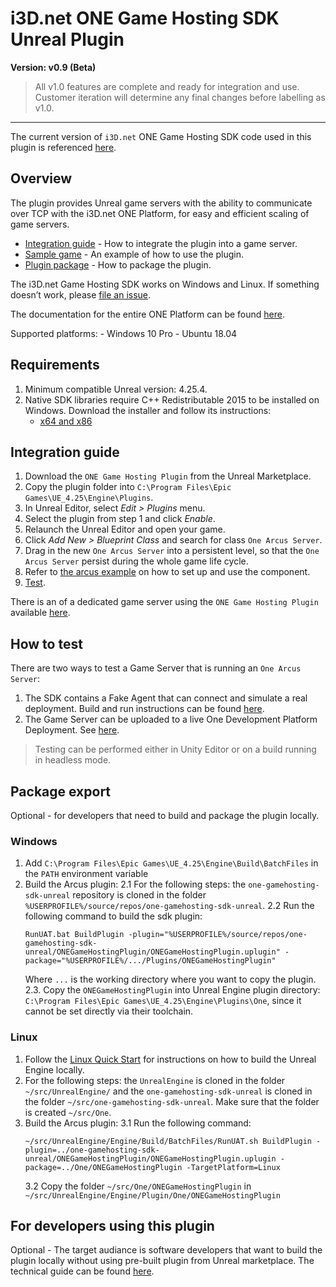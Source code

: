 # i3D.net ONE Game Hosting SDK Unreal Plugin #

**Version: v0.9 (Beta)**

> All v1.0 features are complete and ready for integration and use. Customer iteration will determine any final changes before labelling as v1.0.

---

The current version of `i3D.net` ONE Game Hosting SDK code used in this plugin is referenced [here](docs/sdk_version.md).


## Overview ##

The plugin provides Unreal game servers with the ability to communicate over TCP with the i3D.net ONE Platform, for easy and efficient scaling of game servers.

- [Integration guide](#integration-guide) - How to integrate the plugin into a game server.
- [Sample game](/ArcusExample) - An example of how to use the plugin.
- [Plugin package](#plugin-package) - How to package the plugin.

The i3D.net Game Hosting SDK works on Windows and Linux.
If something doesn’t work, please [file an issue](https://github.com/i3D-net/ONE-GameHosting-SDK-Unreal/issues).

The documentation for the entire ONE Platform can be found [here](https://www.i3d.net/docs/one/).

Supported platforms:
    - Windows 10 Pro
    - Ubuntu 18.04


## <a name="requirements"></a> Requirements ##

1. Minimum compatible Unreal version: 4.25.4.
2. Native SDK libraries require C++ Redistributable 2015 to be installed on Windows. Download the installer and follow its instructions:
    - [x64 and x86](https://www.microsoft.com/en-US/download/details.aspx?id=48145)


## <a name="integration-guide"></a> Integration guide ##

1. Download the `ONE Game Hosting Plugin` from the Unreal Marketplace.
2. Copy the plugin folder into `C:\Program Files\Epic Games\UE_4.25\Engine\Plugins`.
3. In Unreal Editor, select _Edit > Plugins_ menu.
4. Select the plugin from step 1 and click _Enable_.
5. Relaunch the Unreal Editor and open your game.
6. Click _Add New > Blueprint Class_ and search for class `One Arcus Server`.
7. Drag in the new `One Arcus Server` into a persistent level, so that the `One Arcus Server` persist during the whole game life cycle.
8. Refer to [the arcus example](/ArcusExample) on how to set up and use the component.
9. [Test](#how-to-test).

There is an of a dedicated game server using the `ONE Game Hosting Plugin` available [here](/ArcusExample/README.md).


## <a name="how-to-test"></a> How to test ##

There are two ways to test a Game Server that is running an `One Arcus Server`:

1. The SDK contains a Fake Agent that can connect and simulate a real deployment. Build and run instructions can be found [here](https://github.com/i3D-net/ONE-GameHosting-SDK/tree/master/one/agent).
2. The Game Server can be uploaded to a live One Development Platform Deployment. See [here](https://www.i3d.net/docs/one/).

> Testing can be performed either in Unity Editor or on a build running in headless mode.

## <a name="plugin-package"></a> Package export ##

Optional - for developers that need to build and package the plugin locally.

### Windows ###

1. Add `C:\Program Files\Epic Games\UE_4.25\Engine\Build\BatchFiles` in the `PATH` environment variable
2. Build the Arcus plugin:
    2.1 For the following steps: the `one-gamehosting-sdk-unreal` repository is cloned in the folder `%USERPROFILE%/source/repos/one-gamehosting-sdk-unreal`.
    2.2 Run the following command to build the sdk plugin:
    ```
    RunUAT.bat BuildPlugin -plugin="%USERPROFILE%/source/repos/one-gamehosting-sdk-unreal/ONEGameHostingPlugin/ONEGameHostingPlugin.uplugin" -package="%USERPROFILE%/.../Plugins/ONEGameHostingPlugin"
    ```
    Where `...` is the working directory where you want to copy the plugin.
    2.3. Copy the `ONEGameHostingPlugin` into Unreal Engine plugin directory: `C:\Program Files\Epic Games\UE_4.25\Engine\Plugins\One`, since it cannot be set directly via their toolchain.


### Linux ###

1. Follow the [Linux Quick Start](https://docs.unrealengine.com/en-US/SharingAndReleasing/Linux/BeginnerLinuxDeveloper/SettingUpAnUnrealWorkflow/index.html) for instructions on how to build the Unreal Engine locally.
2. For the following steps: the `UnrealEngine` is cloned in the folder `~/src/UnrealEngine/` and the `one-gamehosting-sdk-unreal` is cloned in the folder `~/src/one-gamehosting-sdk-unreal`. Make sure that the folder is created `~/src/One`.
3. Build the Arcus plugin:
    3.1 Run the following command:
    ```
    ~/src/UnrealEngine/Engine/Build/BatchFiles/RunUAT.sh BuildPlugin -plugin=../one-gamehosting-sdk-unreal/ONEGameHostingPlugin/ONEGameHostingPlugin.uplugin -package=../One/ONEGameHostingPlugin -TargetPlatform=Linux
    ```
    3.2 Copy the folder `~/src/One/ONEGameHostingPlugin` in `~/src/UnrealEngine/Engine/Plugin/One/ONEGameHostingPlugin`


## For developers using this plugin

Optional - The target audiance is software developers that want to build the plugin locally without using pre-built plugin from Unreal marketplace. The technical guide can be found [here](docs/technical/guide.md).

